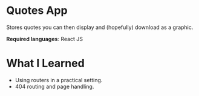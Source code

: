 # Quotes App 

Stores quotes you can then display and (hopefully) download as a graphic.

**Required languages**: React JS

# What I Learned

* Using routers in a practical setting. 
* 404 routing and page handling.
